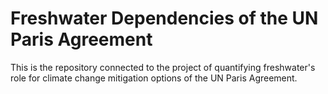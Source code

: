 # Freshwater Dependencies of the UN Paris Agreement

This is the repository connected to the project of quantifying freshwater's role for climate change mitigation options of the UN Paris Agreement.